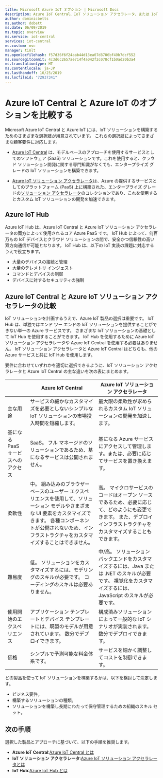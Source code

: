 ```yaml
---
title: Microsoft Azure IoT オプション | Microsoft Docs
description: Azure IoT Central、IoT ソリューション アクセラレータ、または IoT Hub を使用して Azure IoT ソリューションを実装する方法を選択します。
author: dominicbetts
ms.author: dobett
ms.date: 06/09/2019
ms.topic: overview
ms.service: iot-central
services: iot-central
ms.custom: mvc
manager: timlt
ms.openlocfilehash: f57d36f6f24aab44d13ea07d8706bf40b7dcf552
ms.sourcegitcommit: 4c3d6c2657ae714f4a042f2c078cf1b0ad20b3a4
ms.translationtype: HT
ms.contentlocale: ja-JP
ms.lasthandoff: 10/25/2019
ms.locfileid: "72937341"
---
```

# <a name="compare-azure-iot-central-and-azure-iot-options"></a>Azure IoT Central と Azure IoT のオプションを比較する

Microsoft Azure IoT Central と Azure IoT には、IoT ソリューションを構築するためのさまざまな選択肢が用意されています。 これらの選択肢によってさまざまな顧客要件に対応します。

* [Azure IoT Central](overview-iot-central.md) は、モデルベースのアプローチを使用するサービスとしてのソフトウェア (SaaS) ソリューションです。これを使用すると、クラウド ソリューション開発に関する専門知識がなくても、エンタープライズ グレードの IoT ソリューションを構築できます。

* [Azure IoT ソリューション アクセラレータ](https://docs.microsoft.com/azure/iot-accelerators/)は、Azure の提供するサービスとしてのプラットフォーム (PaaS) 上に構築された、エンタープライズ グレードの[ソリューション アクセラレータ](../../iot-accelerators/iot-accelerators-what-are-solution-accelerators.md)のコレクションであり、これを使用するとカスタム IoT ソリューションの開発を加速できます。

## <a name="azure-iot-hub"></a>Azure IoT Hub

Azure IoT Hub は、Azure IoT Central と Azure IoT ソリューション アクセラレータの両方によって使用されるコア Azure PaaS です。 IoT Hub によって、何百万もの IoT デバイスとクラウド ソリューションの間で、安全かつ信頼性の高い双方向通信が可能となります。 IoT Hub は、以下の IoT 実装の課題に対応するうえで役立ちます。

* 大量のデバイスの接続と管理
* 大量のテレメトリ インジェスト
* コマンドとデバイスの制御
* デバイスに対するセキュリティの強制

## <a name="compare-azure-iot-central-and-azure-iot-solution-accelerators"></a>Azure IoT Central と Azure IoT ソリューション アクセラレータの比較

IoT ソリューションを計画するうえで、Azure IoT 製品の選択は重要です。 IoT Hub は、単独ではエンド ツー エンドの IoT ソリューションを提供することができない単一の Azure サービスです。 さまざまな IoT ソリューションの基礎として IoT Hub を使用することができます。 IoT Hub を使用するために Azure IoT ソリューション アクセラレータや Azure IoT Central を使用する必要はありません。 IoT ソリューション アクセラレータと Azure IoT Central はどちらも、他の Azure サービスと共に IoT Hub を使用します。

要件に合わせていずれかを適切に選択できるように、IoT ソリューション アクセラレータと Azure IoT Central の主な違いを次の表にまとめます。

|     | Azure IoT Central | Azure IoT ソリューション アクセラレータ |
| --- | ----------- | --------- |
| 主な用途                      | サービスの細かなカスタマイズを必要としないシンプルな IoT ソリューションの市場投入時間を短縮します。                                                    | 最大限の柔軟性が求められるカスタム IoT ソリューションの開発を加速します。                                                                                                                             |
| 基になる PaaS サービスへのアクセス | SaaS。 フル マネージドのソリューションであるため、基になるサービスは公開されません。                                                                                            | 基になる Azure サービスにアクセスして管理します。または、必要に応じてサービスを置き換えます。                                                                                                                    |
| 柔軟性                        | 中。 組み込みのブラウザー ベースのユーザー エクスペリエンスを使用して、ソリューション モデルやさまざまな UI 要素をカスタマイズできます。 各種コンポーネントが公開されないため、インフラストラクチャをカスタマイズすることはできません。 | 高。 マイクロサービスのコードはオープン ソースであるため、必要に応じて、どのようにも変更できます。 また、デプロイ インフラストラクチャをカスタマイズすることもできます。                                               |
| 難易度                        | 低。 ソリューションをカスタマイズするには、モデリングのスキルが必要です。 コーディングのスキルは必要ありません。                                                                          | 中/高。 ソリューション バックエンドをカスタマイズするには、Java または .NET のスキルが必要です。 視覚化をカスタマイズするには、JavaScript のスキルが必要です。                                                                       |
| 使用開始のエクスペリエンス             | アプリケーション テンプレートとデバイス テンプレートには、既製のモデルが用意されています。 数分でデプロイできます。                                                                                                  | 構成済みソリューションによって一般的な IoT シナリオが実装されます。 数分でデプロイできます。                                                                                                                            |
| 価格                            | シンプルで予測可能な料金体系です。                                                                                                                           | サービスを細かく調整してコストを制御できます。                                                                                                                                                            |

どの製品を使って IoT ソリューションを構築するかは、以下を検討して決定します。

* ビジネス要件。
* 構築するソリューションの種類。
* ソリューションを構築し長期にわたって保守管理するための組織のスキル セット。

## <a name="next-steps"></a>次の手順

選択した製品とアプローチに基づいて、以下の手順を推奨します。

* **Azure IoT Central**:[Azure IoT Central とは](overview-iot-central.md)
* **IoT ソリューション アクセラレータ**:[Azure IoT ソリューション アクセラレータとは](../../iot-accelerators/iot-accelerators-what-are-solution-accelerators.md)
* **IoT Hub**:[Azure IoT Hub とは](https://docs.microsoft.com/azure/iot-hub/iot-hub-what-is-iot-hub)